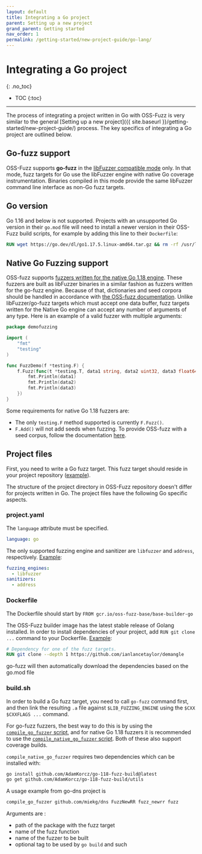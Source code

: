 ```yaml
---
layout: default
title: Integrating a Go project
parent: Setting up a new project
grand_parent: Getting started
nav_order: 1
permalink: /getting-started/new-project-guide/go-lang/
---
```


# Integrating a Go project
{: .no_toc}

- TOC
{:toc}
---

The process of integrating a project written in Go with OSS-Fuzz is very similar
to the general
[Setting up a new project]({{ site.baseurl }}/getting-started/new-project-guide/)
process. The key specifics of integrating a Go project are outlined below.

## Go-fuzz support

OSS-Fuzz supports **go-fuzz** in the
[libFuzzer compatible mode](https://github.com/mdempsky/go114-fuzz-build)
only. In that mode, fuzz targets for Go use the libFuzzer engine with native Go
coverage instrumentation. Binaries compiled in this mode provide the same
libFuzzer command line interface as non-Go fuzz targets.

## Go version

Go 1.16 and below is not supported. Projects with an unsupported Go version in their `go.mod` file will need to install a newer version in their OSS-Fuzz build scripts, for example by adding this line to their `Dockerfile`:

```dockerfile
RUN wget https://go.dev/dl/go1.17.5.linux-amd64.tar.gz && rm -rf /usr/local/go && tar -C /usr/local -xzf go1.17.5.linux-amd64.tar.gz && ldconfig 
```

## Native Go Fuzzing support

OSS-fuzz supports [fuzzers written for the native Go 1.18 engine](https://go.dev/doc/fuzz/). These fuzzers are built as libFuzzer binaries in a similar fashion as fuzzers written for the go-fuzz engine. Because of that, dictionaries and seed corpora should be handled in accordance with [the OSS-fuzz documentation](https://google.github.io/oss-fuzz/getting-started/new-project-guide/#seed-corpus).
Unlike libFuzzer/go-fuzz targets which must accept one data buffer, fuzz targets written for the Native Go engine can accept any number of arguments of any type. Here is an example of a valid fuzzer with multiple arguments:

```go
package demofuzzing

import (
    "fmt"
    "testing"
)

func FuzzDemo(f *testing.F) {
    f.Fuzz(func(t *testing.T, data1 string, data2 uint32, data3 float64) {
        fmt.Println(data1)
        fmt.Println(data2)
        fmt.Println(data3)
    })
}
```

Some requirements for native Go 1.18 fuzzers are:
* The only `testing.F` method supported is currently `F.Fuzz()`.
* `F.Add()` will not add seeds when fuzzing. To provide OSS-fuzz with a seed corpus, follow the documentation [here](https://google.github.io/oss-fuzz/getting-started/new-project-guide/#seed-corpus).

## Project files

First, you need to write a Go fuzz target. This fuzz target should reside in your project
repository
([example](https://github.com/golang/go/blob/4ad13555184eb0697c2e92c64c1b0bdb287ccc10/src/html/fuzz.go#L13)).

The structure of the project directory in OSS-Fuzz repository doesn't differ for
projects written in Go. The project files have the following Go specific
aspects.

### project.yaml

The `language` attribute must be specified.

```yaml
language: go
```

The only supported fuzzing engine and sanitizer are `libfuzzer` and `address`,
respectively.
[Example](https://github.com/google/oss-fuzz/blob/356f2b947670b7eb33a1f535c71bc5c87a60b0d1/projects/syzkaller/project.yaml#L7):

```yaml
fuzzing_engines:
  - libfuzzer
sanitizers:
  - address
```

### Dockerfile

The Dockerfile should start by `FROM gcr.io/oss-fuzz-base/base-builder-go`

The OSS-Fuzz builder image has the latest stable release of Golang installed. In
order to install dependencies of your project, add `RUN git clone ...` command to
your Dockerfile.
[Example](https://github.com/google/oss-fuzz/blob/356f2b947670b7eb33a1f535c71bc5c87a60b0d1/projects/syzkaller/Dockerfile#L23):

```dockerfile
# Dependency for one of the fuzz targets.
RUN git clone --depth 1 https://github.com/ianlancetaylor/demangle
```

go-fuzz will then automatically download the dependencies based on the go.mod file

### build.sh

In order to build a Go fuzz target, you need to call `go-fuzz`
command first, and then link the resulting `.a` file against
`$LIB_FUZZING_ENGINE` using the `$CXX $CXXFLAGS ...` command.

For go-fuzz fuzzers, the best way to do this is by using the [`compile_go_fuzzer` script](https://github.com/google/oss-fuzz/blob/master/infra/base-images/base-builder/compile_go_fuzzer), and for native Go 1.18 fuzzers it is recommended to use the [`compile_native_go_fuzzer` script](https://github.com/google/oss-fuzz/blob/master/infra/base-images/base-builder/compile_native_go_fuzzer). Both of these also support coverage builds.

`compile_native_go_fuzzer` requires two dependencies which can be installed with:
```bash
go install github.com/AdamKorcz/go-118-fuzz-build@latest
go get github.com/AdamKorcz/go-118-fuzz-build/utils
```

A usage example from go-dns project is

```sh
compile_go_fuzzer github.com/miekg/dns FuzzNewRR fuzz_newrr fuzz
```

Arguments are :
* path of the package with the fuzz target
* name of the fuzz function
* name of the fuzzer to be built
* optional tag to be used by `go build` and such

